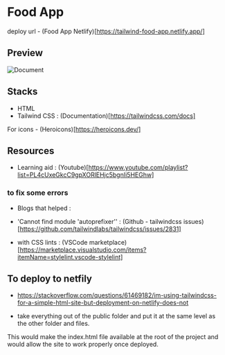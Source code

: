 # Food App

deploy url - (Food App Netlify)[https://tailwind-food-app.netlify.app/]

## Preview
![Document](https://user-images.githubusercontent.com/66387727/120713762-437a9400-c4ba-11eb-89b7-1406b47e9a4f.png)


## Stacks

- HTML
- Tailwind CSS : (Documentation)[https://tailwindcss.com/docs]

For icons - (Heroicons)[https://heroicons.dev/]

## Resources

- Learning aid : (Youtube)[https://www.youtube.com/playlist?list=PL4cUxeGkcC9gpXORlEHjc5bgnIi5HEGhw]

### to fix some errors

- Blogs that helped :

* 'Cannot find module 'autoprefixer'' : (Github - tailwindcss issues)[https://github.com/tailwindlabs/tailwindcss/issues/2831]

* with CSS lints : (VSCode marketplace)[https://marketplace.visualstudio.com/items?itemName=stylelint.vscode-stylelint]

## To deploy to netfily

- https://stackoverflow.com/questions/61469182/im-using-tailwindcss-for-a-simple-html-site-but-deployment-on-netlify-does-not

* take everything out of the public folder and put it at the same level as the other folder and files.

This would make the index.html file available at the root of the project and would allow the site to work properly once deployed.

